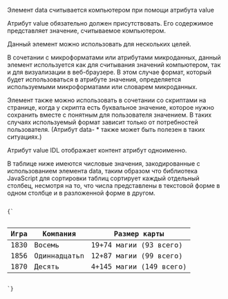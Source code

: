 <p>
	Элемент <LE>data</LE> считывается компьютером при помощи атрибута <LE>value</LE>
</p>

<p>
	Атрибут <LE>value</LE> обязательно должен присутствовать. Его содержимое представляет значение, считываемое компьютером.
</p>

<p>
	Данный элемент можно использовать для нескольких целей.
</p>

<p>
	В сочетании с микроформатами или атрибутами микроданных, данный элемент используется как для считывания значений компьютером, так и для визуализации в веб-браузере. В этом случае формат, который будет использоваться в атрибуте значения, определяется используемыми микроформатами или словарем микроданных.
</p>

<p>
	Элемент также можно использовать в сочетании со скриптами на странице, когда у скрипта есть буквальное значение, которое нужно сохранить вместе с понятным для пользователя значением. В таких случаях используемый формат зависит только от потребностей пользователя. (Атрибут <LE>data- *</LE>  также может быть полезен в таких ситуациях.)
</p>

<p>
	Атрибут <LE>value</LE> IDL отображает контент атрибут одноименно.
</p>

<ExampleBox>

В таблице ниже имеются числовые значения, закодированные с использованием элемента <LE>data</LE>, таким образом что библиотека JavaScript для сортировки таблиц сортирует каждый отдельный столбец, несмотря на то, что числа представлены в текстовой форме в одном столбце и в разложенной форме в другом.

<Code>
{`
<script src="sortable.js"></script>
<table class="sortable">
 	<thead> <tr> <th> Игра <th> Компания <th> Размер карты
 		<tbody>
  			<tr> <td> 1830 <td> <data value="8">Восемь</data> <td> <data value="93">19+74 магии (93 всего)</data>
  			<tr> <td> 1856 <td> <data value="11">Одиннадцатьn</data> <td> <data value="99">12+87 магии (99 всего)</data>
  			<tr> <td> 1870 <td> <data value="10">Десять</data> <td> <data value="149">4+145 магии (149 всего)</data>
</table>
`}
</Code>

</ExampleBox>




